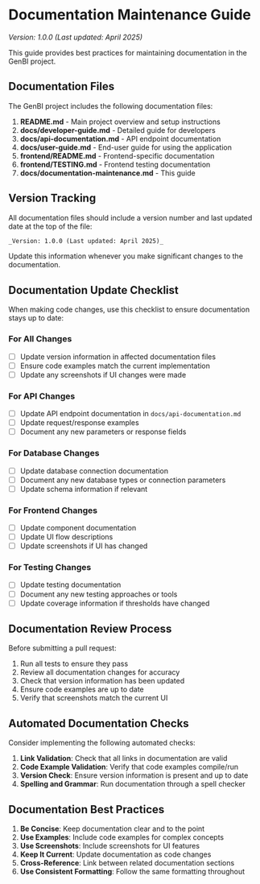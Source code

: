 # Documentation Maintenance Guide

_Version: 1.0.0 (Last updated: April 2025)_

This guide provides best practices for maintaining documentation in the GenBI project.

## Documentation Files

The GenBI project includes the following documentation files:

1. **README.md** - Main project overview and setup instructions
2. **docs/developer-guide.md** - Detailed guide for developers
3. **docs/api-documentation.md** - API endpoint documentation
4. **docs/user-guide.md** - End-user guide for using the application
5. **frontend/README.md** - Frontend-specific documentation
6. **frontend/TESTING.md** - Frontend testing documentation
7. **docs/documentation-maintenance.md** - This guide

## Version Tracking

All documentation files should include a version number and last updated date at the top of the file:

```markdown
_Version: 1.0.0 (Last updated: April 2025)_
```

Update this information whenever you make significant changes to the documentation.

## Documentation Update Checklist

When making code changes, use this checklist to ensure documentation stays up to date:

### For All Changes

- [ ] Update version information in affected documentation files
- [ ] Ensure code examples match the current implementation
- [ ] Update any screenshots if UI changes were made

### For API Changes

- [ ] Update API endpoint documentation in `docs/api-documentation.md`
- [ ] Update request/response examples
- [ ] Document any new parameters or response fields

### For Database Changes

- [ ] Update database connection documentation
- [ ] Document any new database types or connection parameters
- [ ] Update schema information if relevant

### For Frontend Changes

- [ ] Update component documentation
- [ ] Update UI flow descriptions
- [ ] Update screenshots if UI has changed

### For Testing Changes

- [ ] Update testing documentation
- [ ] Document any new testing approaches or tools
- [ ] Update coverage information if thresholds have changed

## Documentation Review Process

Before submitting a pull request:

1. Run all tests to ensure they pass
2. Review all documentation changes for accuracy
3. Check that version information has been updated
4. Ensure code examples are up to date
5. Verify that screenshots match the current UI

## Automated Documentation Checks

Consider implementing the following automated checks:

1. **Link Validation**: Check that all links in documentation are valid
2. **Code Example Validation**: Verify that code examples compile/run
3. **Version Check**: Ensure version information is present and up to date
4. **Spelling and Grammar**: Run documentation through a spell checker

## Documentation Best Practices

1. **Be Concise**: Keep documentation clear and to the point
2. **Use Examples**: Include code examples for complex concepts
3. **Use Screenshots**: Include screenshots for UI features
4. **Keep It Current**: Update documentation as code changes
5. **Cross-Reference**: Link between related documentation sections
6. **Use Consistent Formatting**: Follow the same formatting throughout
